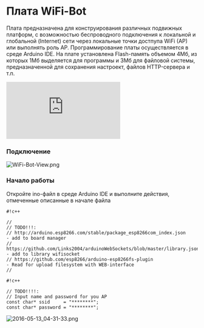 # Плата WiFi-Bot #

Плата предназначена для конструирования различных подвижных платформ, с возможностью беспроводного подключения к локальной и глобальной (Internet) сети через 
локальные точки достпупа WiFi (AP) или выполнять роль AP. Программирование платы осуществляется в среде Arduino IDE. На плате установлена Flash-память объемом
4Мб, из которых 1Мб выделяется для программы и 3Мб для файловой системы, предназначенной для сохранения настроект, файлов HTTP-сервера и т.п.

![Электрическая схема.](https://bitbucket.org/lartiot/wifi-bot-code/downloads/wifi-car-schematic.pdf)

### Подключение ###

![WiFi-Bot-View.png](https://bitbucket.org/repo/pkapBE/images/2052293262-WiFi-Bot-View.png)

### Начало работы ###

Откройте ino-файл в среде Arduino IDE и выполните действия, отмеченные  описанные в начале файла 


```
#!c++

// 
// TODO!!!:
// http://arduino.esp8266.com/stable/package_esp8266com_index.json         - add to board manager
// https://github.com/Links2004/arduinoWebSockets/blob/master/library.json - add to library wifisocket
// https://github.com/esp8266/arduino-esp8266fs-plugin                     - Read for upload filesystem with WEB-interface
// 

```

```
#!c++

// TODO!!!!:
// Input name and password for you AP
const char* ssid     = "********";
const char* password = "********";
```

![2016-05-13_04-31-33.png](https://bitbucket.org/repo/pkapBE/images/2119624233-2016-05-13_04-31-33.png)